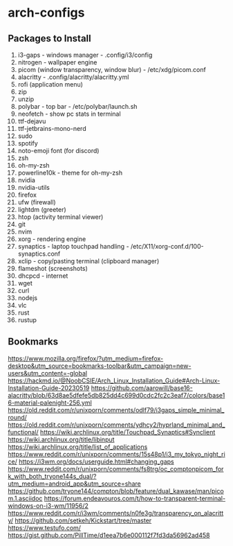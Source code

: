 # arch-configs
## Packages to Install
1) i3-gaps - windows manager - .config/i3/config
2) nitrogen - wallpaper engine
3) picom (window transparency, window blur) - /etc/xdg/picom.conf
4) alacritty - .config/alacritty/alacritty.yml
5) rofi (application menu)
6) zip
7) unzip
8) polybar - top bar - /etc/polybar/launch.sh
9) neofetch - show pc stats in terminal
10) ttf-dejavu
11) ttf-jetbrains-mono-nerd
12) sudo
13) spotify
14) noto-emoji font (for discord)
15) zsh
16) oh-my-zsh
17) powerline10k - theme for oh-my-zsh
18) nvidia
19) nvidia-utils
20) firefox
21) ufw (firewall)
22) lightdm (greeter)
23) htop (activity terminal viewer)
24) git
25) nvim
26) xorg - rendering engine
27) synaptics - laptop touchpad handling - /etc/X11/xorg-conf.d/100-synaptics.conf
28) xclip - copy/pasting terminal (clipboard manager)
29) flameshot (screenshots)
30) dhcpcd - internet
31) wget
32) curl
33) nodejs
34) vlc
35) rust
36) rustup
## Bookmarks
https://www.mozilla.org/firefox/?utm_medium=firefox-desktop&utm_source=bookmarks-toolbar&utm_campaign=new-users&utm_content=-global
https://hackmd.io/@NoobCSIE/Arch_Linux_Installation_Guide#Arch-Linux-Installation-Guide-20230519
https://github.com/aarowill/base16-alacritty/blob/63d8ae5dfefe5db825dd4c699d0cdc2fc2c3eaf7/colors/base16-material-palenight-256.yml
https://old.reddit.com/r/unixporn/comments/odlf79/i3gaps_simple_minimal_round/
https://old.reddit.com/r/unixporn/comments/ydhcy2/hyprland_minimal_and_functional/
https://wiki.archlinux.org/title/Touchpad_Synaptics#Synclient
https://wiki.archlinux.org/title/libinput
https://wiki.archlinux.org/title/list_of_applications
https://www.reddit.com/r/unixporn/comments/15s48p1/i3_my_tokyo_night_rice/
https://i3wm.org/docs/userguide.html#changing_gaps
https://www.reddit.com/r/unixporn/comments/fs8trg/oc_comptonpicom_fork_with_both_tryone144s_dual/?utm_medium=android_app&utm_source=share
https://github.com/tryone144/compton/blob/feature/dual_kawase/man/picom.1.asciidoc
https://forum.endeavouros.com/t/how-to-transparent-terminal-windows-on-i3-wm/11956/2
https://www.reddit.com/r/i3wm/comments/n0fe3g/transparency_on_alacritty/
https://github.com/setkeh/Kickstart/tree/master
https://www.testufo.com/
https://gist.github.com/PillTime/d1eea7b6e000112f7fd3da56962ad458
